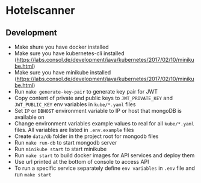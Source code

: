 # Hotelscanner

## Development
- Make shure you have docker installed
- Make sure you have kubernetes-cli installed (https://labs.consol.de/development/java/kubernetes/2017/02/10/minikube.html)
- Make sure you have minikube installed (https://labs.consol.de/development/java/kubernetes/2017/02/10/minikube.html)
- Run `make generate-key-pair` to generate key pair for JWT
- Copy content of private and public keys to `JWT_PRIVATE_KEY` and `JWT_PUBLIC_KEY` env variables in `kube/*.yaml` files
- Set `IP` or `DBHOST` environment variable to IP or host that mongoDB is available on
- Change environment variables example values to real for all `kube/*.yaml` files. All variables are listed in `.env.example` files
- Create `data/db` folder in the project root for mongodb files
- Run `make run-db` to start mongodb server
- Run `minikube start` to start minikube
- Run `make start` to build docker images for API services and deploy them
- Use url printed at the bottom of console to access API
- To run a specific service separately define `env variables` in `.env` file and run `make start`